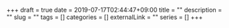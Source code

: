+++ 
draft = true
date = 2019-07-17T02:44:47+09:00
title = ""
description = ""
slug = "" 
tags = []
categories = []
externalLink = ""
series = []
+++
